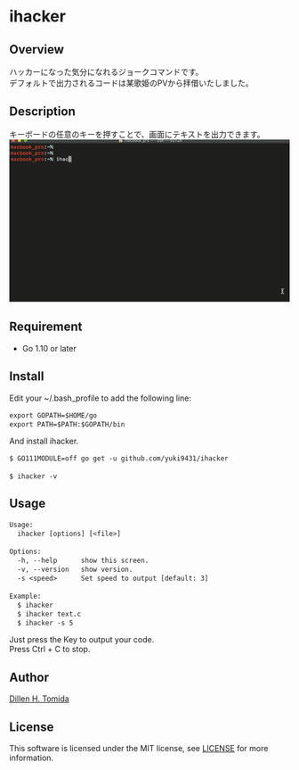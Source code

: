 ihacker
====
## Overview
ハッカーになった気分になれるジョークコマンドです。  
デフォルトで出力されるコードは某歌姫のPVから拝借いたしました。

## Description
キーボードの任意のキーを押すことで、画面にテキストを出力できます。
![Demo](https://github.com/yuki9431/Demo/blob/master/ihacker/ihacker_demo.gif?raw=true)

## Requirement
- Go 1.10 or later

## Install
Edit your ~/.bash_profile to add the following line:
```bash:~/.bash_profile
export GOPATH=$HOME/go
export PATH=$PATH:$GOPATH/bin
```


And install ihacker.
```bash:#
$ GO111MODULE=off go get -u github.com/yuki9431/ihacker

$ ihacker -v
```

## Usage

```bash:#
Usage:
  ihacker [options] [<file>]

Options:
  -h, --help      show this screen.
  -v, --version   show version.
  -s <speed>      Set speed to output [default: 3]

Example:
  $ ihacker 
  $ ihacker text.c
  $ ihacker -s 5
```
Just press the Key to output your code.  
Press Ctrl + C to stop.

## Author
[Dillen H. Tomida](https://twitter.com/t0mihir0)

## License
This software is licensed under the MIT license, see [LICENSE](./LICENSE) for more information.